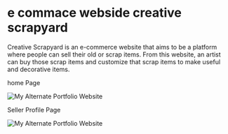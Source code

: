 # e commace webside creative scrapyard
 Creative Scrapyard is an e-commerce website that aims to be a platform where people can sell their old or scrap items. From this website, an artist can buy those scrap items and customize that scrap items to make useful and decorative items.



   <p align="justify">home  Page

  </p>

  ![My Alternate Portfolio Website](https://cdn.discordapp.com/attachments/1097117155054587954/1213427772823838740/a.png?ex=65f56fad&is=65e2faad&hm=00918f8bf38a616b8f1b115055179ed134e41105b6d3bce5d719b988e5955910&)
  

   <p align="justify"> Seller Profile Page

  </p>

  ![My Alternate Portfolio Website](https://cdn.discordapp.com/attachments/1097117155054587954/1213427773272752158/Picture_1.png?ex=65f56fad&is=65e2faad&hm=4599ba193d7f5e6d2e9674783bf3a4321018de230ca15c4401856627f91e06ab&)
  

